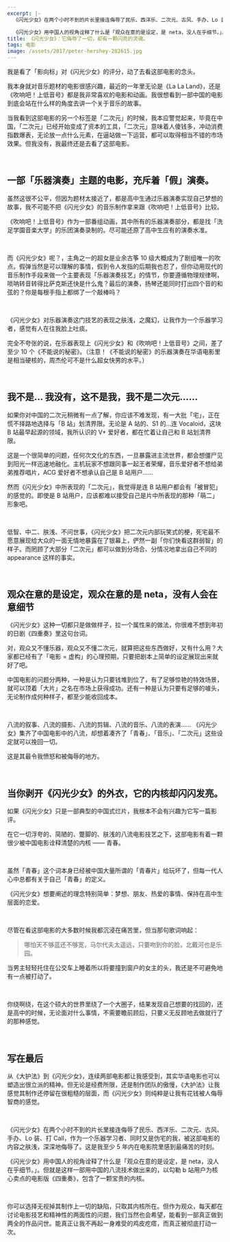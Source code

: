 ```yaml
---
excerpt: |-
  《闪光少女》在两个小时不到的片长里接连侮辱了民乐、西洋乐、二次元、古风、手办、Lo 装、打 Call，作为一个乐器学习者、同时又是伪宅的我，被这部电影的内容之肤浅，深深地侮辱了。这是我至少 5 年内在电影院里感到最痛苦的时刻。

  《闪光少女》用中国人的视角诠释了什么是「观众在意的是设定，是 neta，没人在乎细节。」。但就是这样一部用中国的八流技术做出来的，以勾勒 b 站用户为核心卖点的电影版《四重奏》，包含了一颗宝贵的内核。
title: 《闪光少女》：它侮辱了一切，却有一颗闪亮的灵魂。
tags: 电影
image: /assets/2017/peter-hershey-282615.jpg
---
```


我是看了「影向标」对《闪光少女》的评分，动了去看这部电影的念头。

我本身就对音乐题材的电影很感兴趣，最近的一年里无论是《La La Land》，还是《吹响吧！上低音号》都是我非常喜欢的电影和动画。我很想看到一部中国的电影到底会站在什么样的角度去讲一个关于音乐的故事。

当我看到这部电影的另一个标签是「二次元」的时候，我本应警觉起来，毕竟在中国，「二次元」已经开始变成了资本的工具，「二次元」意味着人傻钱多，冲动消费指数爆表，无论放一点什么元素，在逼站做一下运营，都可以取得相当不错的市场效果。但我没有，我最终还是去看了这部电影。

<br>

## 一部「乐器演奏」主题的电影，充斥着「假」演奏。

虽然这很不公平，但因为题材太接近了，都是高中生通过乐器演奏实现自己梦想的故事，我不可能不把《闪光少女》的音乐制作拿来跟《吹响吧！上低音号》比较。

《吹响吧！上低音号》作为一部番组动画，其中所有的乐器演奏部分，都是找「洗足学園音楽大学」的乐团演奏录制的。尽可能还原了高中生应有的演奏水准。

<br>

而《闪光少女》呢？，主角之一的超女是业余古筝 10 级大概成为了剧组唯一的吹点。假弹当然是可以理解的事情，假到令人发指的后期我也忍了，但你动用现代的音乐制作手段来做一个主要表现「乐器演奏技艺」的情节，你要遵循物理规律啊，唢呐转音转得比萨克斯还快是什么鬼？最后的演奏，扬琴还能同时打出四个音的和弦的？你是每根手指上都绑了一个敲棒吗？

<br>

《闪光少女》对乐器演奏这门技艺的表现之肤浅，之魔幻，让我作为一个乐器学习者，感觉有人在往我脸上吐痰。

完全不夸张的说，在乐器表现上《闪光少女》和《吹响吧！上低音号》之间，差了至少 10 个《不能说的秘密》。（注意！《不能说的秘密》的乐器演奏在华语电影里是相当硬核的，周杰伦可不是什么超女快男的水平。）

<br>

## 我不是… 我没有，这不是我，我不是二次元……

如果你对中国的二次元稍微有一点了解，你应该不难发现，有一大批「宅」，正在慌不择路地选择与「B 站」划清界限。无论是 A 站的、S1 的…连 Vocaloid，这块 B 站最早起源的领域，我所认识的 V+ 爱好者，都在忙着让自己和 B 站划清界限。

这是一个很简单的问题，任何次文化的东西，一旦暴露进主流世界，都会想僵尸见到阳光一样迅速地融化。主机玩家不想跟同事一起王者荣耀，音乐爱好者不想给弟弟推荐唱片，ACG 爱好者不想承认自己是 B 站用户……

然而《闪光少女》中所表现的「二次元」，我觉得是连 B 站用户都会有「被冒犯」的感觉的。即使是 B 站用户，应该都难以接受自己是片中所表现的那种「萌二」形象吧。

<br>

低智、中二、肤浅、不问世事，《闪光少女》把二次元内部玩笑式的梗，死宅最不愿意展现给大众的一面无情地暴露在了银幕上，俨然一副「你们快看这群弱智」的样子。而罔顾了大部分「二次元」都可以做到分场合、分情况地拿出自己不同的 appearance 这样的事实。

<br>

## 观众在意的是设定，观众在意的是 neta，没有人会在意细节

《闪光少女》这种一切都只是做做样子，拉一个属性来的做法，你很难不想到年初的日剧《四重奏》里这句台词。

对，观众又不懂乐器，观众又不懂二次元，就算把这些东西做好，又有什么用？大家都已经有了「电影 = 虚构」的心理预期，只要把剧本上简单的设定展现出来就好了吧。

中国电影的问题分两种，一种是认为只要钱堆到位了，有了足够惊艳的特效场景，就可以顶着「大片」之名在市场上获得成功。还有一种是认为只要有足够的噱头，无论制作成何种样子，都至少能收回成本。

<br>

八流的叙事、八流的摄影、八流的剪辑、八流的音乐、八流的表演…… 《闪光少女》集齐了中国电影中的八流，却想着凑齐了「青春」、「音乐」、「二次元」这些设定就可以挽回一切。

这是其最令我愤怒和被侮辱的地方。

<br>

## 当你剥开《闪光少女》的外衣，它的内核却闪闪发亮。

如果《闪光少女》只是一部典型的中国式烂片，我根本不会有兴趣为它写一篇影评。

在它一切浮夸的、简陋的、蹩脚的、肤浅的八流电影技艺之下，这部电影有着一颗很少被中国电影诠释清楚的内核 —— 青春。

<br>

虽然「青春」这个词本身已经被中国大量所谓的「青春片」给玩坏了，但每一代人心中总都有关于自己「青春」的定义。

《闪光少女》想要阐述的理念特别简单：梦想、朋友、热爱的事情、保持在高中生层面的恋爱。

<br>

尽管在看这部电影的大多数时候我都沉浸在痛苦里，但当那句歌词响起：

> 哪怕天不够蓝还不够宽，马尔代夫太遥远，只要吻到你的脸，北戴河也是乐园。

当男主轻轻托住在公交车上睡着所以将要撞到窗户的女主的头，我还是不可避免地有一点被打动了。

<br>

你绕啊绕，在这个硕大的世界里绕了一个大圈子，结果发现自己想要的找回的，还是高中的时候，无论面对什么事情，不需要瞻前顾后，只要义无反顾地去做就行了的那种感觉。

<br>

## 写在最后

从《大护法》到《闪光少女》，连续两部电影都让我感受到，其实华语电影也可以塑造出很立派的精神。但无论是经费所限，还是制作团队的傲慢，《大护法》让我感觉其制作还停留在很粗糙的层面，而《闪光少女》则纯粹是让我有花钱被人侮辱智商的感觉。

<br>

《闪光少女》在两个小时不到的片长里接连侮辱了民乐、西洋乐、二次元、古风、手办、Lo 装、打 Call，作为一个乐器学习者、同时又是伪宅的我，被这部电影的内容之肤浅，深深地侮辱了。这是我至少 5 年内在电影院里感到最痛苦的时刻。

《闪光少女》用中国人的视角诠释了什么是「观众在意的是设定，是 neta，没人在乎细节。」。但就是这样一部用中国的八流技术做出来的，以勾勒 b 站用户为核心卖点的电影版《四重奏》，包含了一颗宝贵的内核。

<br>

你可以选择无视掉其制作上一切的缺陷，只取其内核所在。但作为观众，每天都在讨论电影技艺和精神性的两面性的问题，我们当然也会希望，能看到一部真正做到两全的作品问世。能真正让我不再起一身难受的鸡皮疙瘩，而真正被彻底打动一次。
